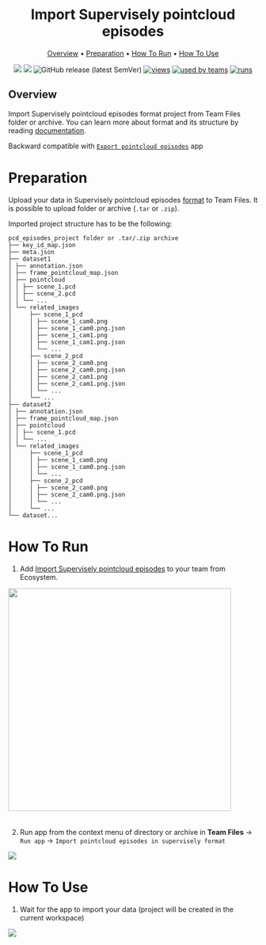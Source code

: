 <div align="center" markdown>


# Import Supervisely pointcloud episodes

<p align="center">
  <a href="#Overview">Overview</a> •
  <a href="#Preparation">Preparation</a> •
  <a href="#How-To-Run">How To Run</a> •
  <a href="#How-To-Use">How To Use</a>
</p>



[![](https://img.shields.io/badge/supervisely-ecosystem-brightgreen)](https://ecosystem.supervise.ly/apps/import-pointcloud-episode)
[![](https://img.shields.io/badge/slack-chat-green.svg?logo=slack)](https://supervise.ly/slack)
![GitHub release (latest SemVer)](https://img.shields.io/github/v/release/supervisely-ecosystem/import-pointcloud-episode)
[![views](https://app.supervise.ly/public/api/v3/ecosystem.counters?repo=supervisely-ecosystem/import-pointcloud-episode&counter=views&label=views)](https://supervise.ly)
[![used by teams](https://app.supervise.ly/public/api/v3/ecosystem.counters?repo=supervisely-ecosystem/import-pointcloud-episode&counter=downloads&label=used%20by%20teams)](https://supervise.ly)
[![runs](https://app.supervise.ly/public/api/v3/ecosystem.counters?repo=supervisely-ecosystem/import-pointcloud-episode&counter=runs&label=runs&123)](https://supervise.ly)

</div>

## Overview

Import Supervisely pointcloud episodes format project from Team Files folder or archive. You can learn more about format and its structure by reading [documentation](https://docs.supervise.ly/data-organization/00_ann_format_navi/07_supervisely_format_pointcloud_episode).

Backward compatible with [`Export pointcloud episodes`](https://ecosystem.supervise.ly/apps/export-pointcloud-episode) app


# Preparation

Upload your data in Supervisely pointcloud episodes [format](https://docs.supervise.ly/data-organization/00_ann_format_navi/07_supervisely_format_pointcloud_episode) to Team Files. It is possible to upload folder or archive (`.tar` or `.zip`).

Imported project structure has to be the following:
```text
pcd_episodes_project folder or .tar/.zip archive   
├── key_id_map.json                 
├── meta.json     
├── dataset1                        
│ ├── annotation.json               
│ ├── frame_pointcloud_map.json     
│ ├── pointcloud                    
│ │ ├── scene_1.pcd           
│ │ ├── scene_2.pcd   
│ │ └── ...                
│ └── related_images                
│     ├── scene_1_pcd               
│     │ ├── scene_1_cam0.png       
│     │ ├── scene_1_cam0.png.json  
│     │ ├── scene_1_cam1.png       
│     │ ├── scene_1_cam1.png.json  
│     │ └── ... 
│     ├── scene_2_pcd               
│     │ ├── scene_2_cam0.png       
│     │ ├── scene_2_cam0.png.json  
│     │ ├── scene_2_cam1.png       
│     │ ├── scene_2_cam1.png.json  
│     │ └── ... 
│     └── ...      
├── dataset2                        
│ ├── annotation.json               
│ ├── frame_pointcloud_map.json     
│ ├── pointcloud                    
│ │ ├── scene_1.pcd                 
│ │ └── ...               
│ └── related_images                
│     ├── scene_1_pcd               
│     │ ├── scene_1_cam0.png       
│     │ ├── scene_1_cam0.png.json    
│     │ └── ... 
│     ├── scene_2_pcd               
│     │ ├── scene_2_cam0.png       
│     │ ├── scene_2_cam0.png.json  
│     │ └── ... 
│     └── ...                    
└── dataset...                       
```

# How To Run 

1. Add [Import Supervisely pointcloud episodes](https://ecosystem.supervise.ly/apps/import-pointcloud-episode) to your team from Ecosystem.

<img data-key="sly-module-link" data-module-slug="supervisely-ecosystem/import-pointcloud-episode" src="https://i.imgur.com/JRM9WXO.png" width="450px" style='padding-bottom: 20px'/>  

2. Run app from the context menu of directory or archive in **Team Files** -> `Run app` -> `Import pointcloud episodes in supervisely format`

<img src="https://i.imgur.com/AOhFNgm.png"/>

# How To Use 

1. Wait for the app to import your data (project will be created in the current workspace)

<img src="https://i.imgur.com/UjcZZgP.png"/>  
